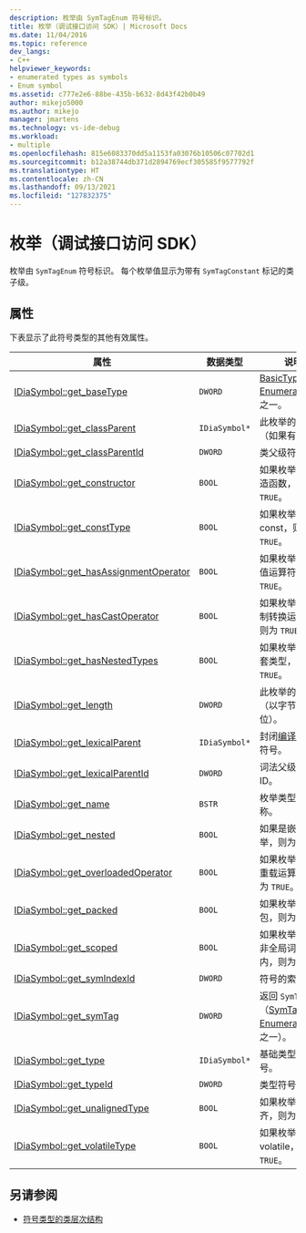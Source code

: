 ```yaml
---
description: 枚举由 SymTagEnum 符号标识。
title: 枚举（调试接口访问 SDK）| Microsoft Docs
ms.date: 11/04/2016
ms.topic: reference
dev_langs:
- C++
helpviewer_keywords:
- enumerated types as symbols
- Enum symbol
ms.assetid: c777e2e6-88be-435b-b632-8d43f42b0b49
author: mikejo5000
ms.author: mikejo
manager: jmartens
ms.technology: vs-ide-debug
ms.workload:
- multiple
ms.openlocfilehash: 815e6083370dd5a1153fa03076b10506c07702d1
ms.sourcegitcommit: b12a38744db371d2894769ecf305585f9577792f
ms.translationtype: HT
ms.contentlocale: zh-CN
ms.lasthandoff: 09/13/2021
ms.locfileid: "127832375"
---
```

# <a name="enum-debug-interface-access-sdk"></a>枚举（调试接口访问 SDK）
枚举由 `SymTagEnum` 符号标识。 每个枚举值显示为带有 `SymTagConstant` 标记的类子级。

## <a name="properties"></a>属性
 下表显示了此符号类型的其他有效属性。

|属性|数据类型|说明|
|--------------|---------------|-----------------|
|[IDiaSymbol::get_baseType](../../debugger/debug-interface-access/idiasymbol-get-basetype.md)|`DWORD`|[BasicType Enumeration](../../debugger/debug-interface-access/basictype.md) 值之一。|
|[IDiaSymbol::get_classParent](../../debugger/debug-interface-access/idiasymbol-get-classparent.md)|`IDiaSymbol*`|此枚举的类父级（如果有）。|
|[IDiaSymbol::get_classParentId](../../debugger/debug-interface-access/idiasymbol-get-classparentid.md)|`DWORD`|类父级符号 ID。|
|[IDiaSymbol::get_constructor](../../debugger/debug-interface-access/idiasymbol-get-constructor.md)|`BOOL`|如果枚举具有构造函数，则为 `TRUE`。|
|[IDiaSymbol::get_constType](../../debugger/debug-interface-access/idiasymbol-get-consttype.md)|`BOOL`|如果枚举标记为 const，则为 `TRUE`。|
|[IDiaSymbol::get_hasAssignmentOperator](../../debugger/debug-interface-access/idiasymbol-get-hasassignmentoperator.md)|`BOOL`|如果枚举具有赋值运算符，则为 `TRUE`。|
|[IDiaSymbol::get_hasCastOperator](../../debugger/debug-interface-access/idiasymbol-get-hascastoperator.md)|`BOOL`|如果枚举具有强制转换运算符，则为 `TRUE`。|
|[IDiaSymbol::get_hasNestedTypes](../../debugger/debug-interface-access/idiasymbol-get-hasnestedtypes.md)|`BOOL`|如果枚举具有嵌套类型，则为 `TRUE`。|
|[IDiaSymbol::get_length](../../debugger/debug-interface-access/idiasymbol-get-length.md)|`DWORD`|此枚举的长度（以字节为单位）。|
|[IDiaSymbol::get_lexicalParent](../../debugger/debug-interface-access/idiasymbol-get-lexicalparent.md)|`IDiaSymbol*`|封闭[编译单位](../../debugger/debug-interface-access/compiland.md)的符号。|
|[IDiaSymbol::get_lexicalParentId](../../debugger/debug-interface-access/idiasymbol-get-lexicalparentid.md)|`DWORD`|词法父级符号的 ID。|
|[IDiaSymbol::get_name](../../debugger/debug-interface-access/idiasymbol-get-name.md)|`BSTR`|枚举类型的名称。|
|[IDiaSymbol::get_nested](../../debugger/debug-interface-access/idiasymbol-get-nested.md)|`BOOL`|如果是嵌套枚举，则为 `TRUE`。|
|[IDiaSymbol::get_overloadedOperator](../../debugger/debug-interface-access/idiasymbol-get-overloadedoperator.md)|`BOOL`|如果枚举有任何重载运算符，则为 `TRUE`。|
|[IDiaSymbol::get_packed](../../debugger/debug-interface-access/idiasymbol-get-packed.md)|`BOOL`|如果枚举已打包，则为 `TRUE`。|
|[IDiaSymbol::get_scoped](../../debugger/debug-interface-access/idiasymbol-get-scoped.md)|`BOOL`|如果枚举出现在非全局词法范围内，则为 `TRUE`。|
|[IDiaSymbol::get_symIndexId](../../debugger/debug-interface-access/idiasymbol-get-symindexid.md)|`DWORD`|符号的索引 ID。|
|[IDiaSymbol::get_symTag](../../debugger/debug-interface-access/idiasymbol-get-symtag.md)|`DWORD`|返回 `SymTagEnum`（[SymTagEnum Enumeration](../../debugger/debug-interface-access/symtagenum.md) 值之一）。|
|[IDiaSymbol::get_type](../../debugger/debug-interface-access/idiasymbol-get-type.md)|`IDiaSymbol*`|基础类型的符号。|
|[IDiaSymbol::get_typeId](../../debugger/debug-interface-access/idiasymbol-get-typeid.md)|`DWORD`|类型符号 ID。|
|[IDiaSymbol::get_unalignedType](../../debugger/debug-interface-access/idiasymbol-get-unalignedtype.md)|`BOOL`|如果枚举未对齐，则为 `TRUE`。|
|[IDiaSymbol::get_volatileType](../../debugger/debug-interface-access/idiasymbol-get-volatiletype.md)|`BOOL`|如果枚举标记为 volatile，则为 `TRUE`。|

## <a name="see-also"></a>另请参阅
- [符号类型的类层次结构](../../debugger/debug-interface-access/class-hierarchy-of-symbol-types.md)
